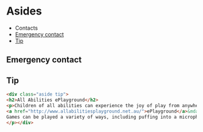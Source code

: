 # Asides

- Contacts
- [Emergency contact](#emergency-contact)
- [Tip](#tip)

## Emergency contact



## Tip

```html
<div class="aside tip">
<h2>All Abilities ePlayground</h2>
<p>Children of all abilities can experience the joy of play from anywhere through
<a href="http://www.allabilitiesplayground.net.au/">ePlayground</a>&mdash;a series of online games.
Games can be played a variety of ways, including puffing into a microphone, interactive whiteboard and using the space bar.
</p></div>
```